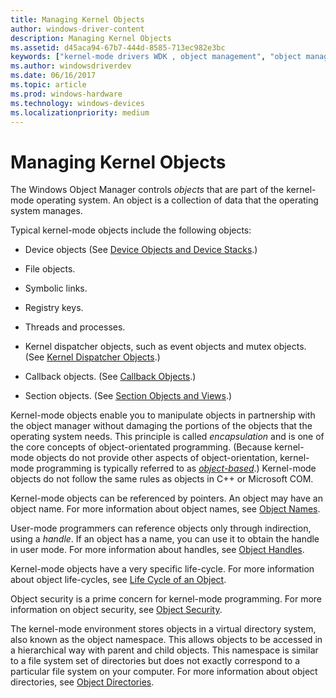 ```yaml
---
title: Managing Kernel Objects
author: windows-driver-content
description: Managing Kernel Objects
ms.assetid: d45aca94-67b7-444d-8585-713ec982e3bc
keywords: ["kernel-mode drivers WDK , object management", "object manager WDK kernel", "object management WDK kernel", "referencing objects", "object names WDK user-mode", "object management WDK user-mode", "kernel-mode objects WDK"]
ms.author: windowsdriverdev
ms.date: 06/16/2017
ms.topic: article
ms.prod: windows-hardware
ms.technology: windows-devices
ms.localizationpriority: medium
---
```


# Managing Kernel Objects





The Windows Object Manager controls *objects* that are part of the kernel-mode operating system. An object is a collection of data that the operating system manages.

Typical kernel-mode objects include the following objects:

-   Device objects (See [Device Objects and Device Stacks](device-objects-and-device-stacks.md).)

-   File objects.

-   Symbolic links.

-   Registry keys.

-   Threads and processes.

-   Kernel dispatcher objects, such as event objects and mutex objects. (See [Kernel Dispatcher Objects](kernel-dispatcher-objects.md).)

-   Callback objects. (See [Callback Objects](callback-objects.md).)

-   Section objects. (See [Section Objects and Views](section-objects-and-views.md).)

Kernel-mode objects enable you to manipulate objects in partnership with the object manager without damaging the portions of the objects that the operating system needs. This principle is called *encapsulation* and is one of the core concepts of object-orientated programming. (Because kernel-mode objects do not provide other aspects of object-orientation, kernel-mode programming is typically referred to as [*object-based*](object-based.md).) Kernel-mode objects do not follow the same rules as objects in C++ or Microsoft COM.

Kernel-mode objects can be referenced by pointers. An object may have an object name. For more information about object names, see [Object Names](object-names.md).

User-mode programmers can reference objects only through indirection, using a *handle*. If an object has a name, you can use it to obtain the handle in user mode. For more information about handles, see [Object Handles](object-handles.md).

Kernel-mode objects have a very specific life-cycle. For more information about object life-cycles, see [Life Cycle of an Object](life-cycle-of-an-object.md).

Object security is a prime concern for kernel-mode programming. For more information on object security, see [Object Security](object-security.md).

The kernel-mode environment stores objects in a virtual directory system, also known as the object namespace. This allows objects to be accessed in a hierarchical way with parent and child objects. This namespace is similar to a file system set of directories but does not exactly correspond to a particular file system on your computer. For more information about object directories, see [Object Directories](object-directories.md).

 

 




